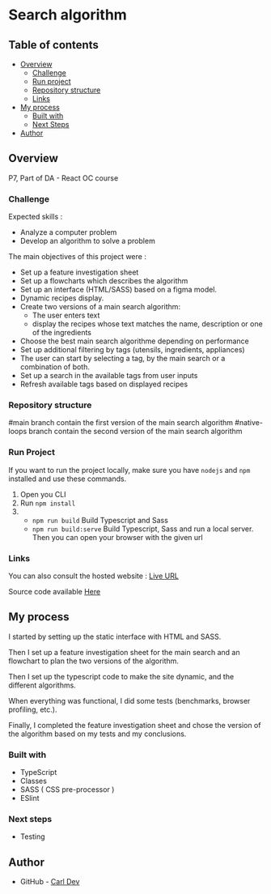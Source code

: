 # Search algorithm

## Table of contents

- [Overview](#overview)
    - [Challenge](#challenge)
    - [Run project](#run-project)
    - [Repository structure](#repository-structure)
    - [Links](#links)
- [My process](#my-process)
    - [Built with](#built-with)
    - [Next Steps](#next-steps)
- [Author](#author)

## Overview

P7, Part of DA - React OC course

### Challenge

Expected skills :

- Analyze a computer problem
- Develop an algorithm to solve a problem

The main objectives of this project were :

- Set up a feature investigation sheet
- Set up a flowcharts which describes the algorithm
- Set up an interface (HTML/SASS) based on a figma model.
- Dynamic recipes display.
- Create two versions of a main search algorithm:
    - The user enters text
    - display the recipes whose text matches the name, description or one of the ingredients
- Choose the best main search algorithme depending on performance
- Set up additional filtering by tags (utensils, ingredients, appliances)
- The user can start by selecting a tag, by the main search or a combination of both.
- Set up a search in the available tags from user inputs
- Refresh available tags based on displayed recipes

### Repository structure

#main branch contain the first version of the main search algorithm
#native-loops branch contain the second version of the main search algorithm

### Run Project

If you want to run the project locally, make sure you have `nodejs` and `npm` installed and use
these commands.

1. Open you CLI
2. Run ``npm install``
3.
    - ``npm run build`` Build Typescript and Sass
    - ``npm run build:serve`` Build Typescript, Sass and run a local server. Then you can open your browser with the
      given url

### Links

You can also consult the hosted website : [Live URL](https://p7-algo.vercel.app)

Source code available [Here](https://github.com/TheNewDevl/p7-algo)

## My process

I started by setting up the static interface with HTML and SASS.

Then I set up a feature investigation sheet for the main search and an flowchart to plan the two versions of the
algorithm.

Then I set up the typescript code to make the site dynamic, and the different algorithms.

When everything was functional, I did some tests (benchmarks, browser profiling, etc.).

Finally, I completed the feature investigation sheet and chose the version of the algorithm based on my tests and my
conclusions.

### Built with

- TypeScript
- Classes
- SASS ( CSS pre-processor )
- ESlint

### Next steps

- Testing

## Author

- GitHub - [Carl Dev](https://github.com/TheNewDevl)